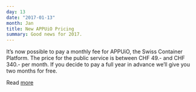 ```yaml
---
day: 13
date: "2017-01-13"
month: Jan
title: New APPUiO Pricing
summary: Good news for 2017.
---
```

It’s now possible to pay a monthly fee for APPUiO, the Swiss Container Platform. The price for the public service is between CHF 49.- and CHF 340.- per month. If you decide to pay a full year in advance we’ll give you two months for free.

Read [more](/en/offering/cloud/)


